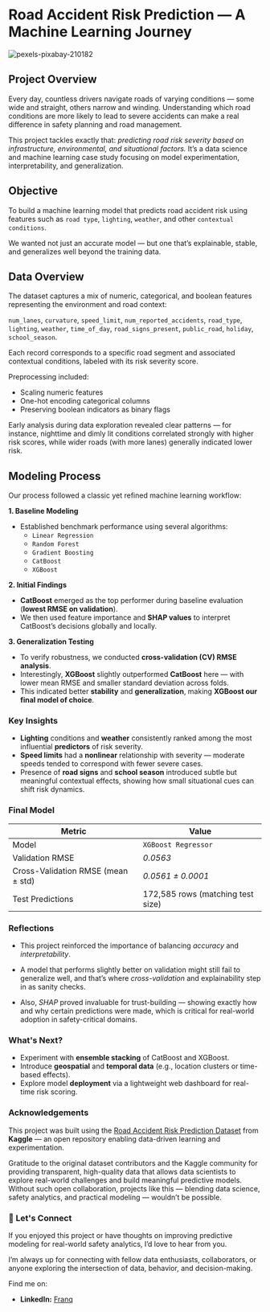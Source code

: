 # Road Accident Risk Prediction — A Machine Learning Journey

![pexels-pixabay-210182](https://github.com/user-attachments/assets/aaef8460-bee9-453c-8ecc-1c49ba5b4032)

## Project Overview

Every day, countless drivers navigate roads of varying conditions — some wide and straight, others narrow and winding. Understanding which road conditions are more likely to lead to severe accidents can make a real difference in safety planning and road management.

This project tackles exactly that: *predicting road risk severity based on infrastructure, environmental, and situational factors.*
It’s a data science and machine learning case study focusing on model experimentation, interpretability, and generalization.

## Objective

To build a machine learning model that predicts road accident risk using features such as `road type`, `lighting`, `weather`, and other `contextual conditions`.

We wanted not just an accurate model — but one that’s explainable, stable, and generalizes well beyond the training data.

## Data Overview

The dataset captures a mix of numeric, categorical, and boolean features representing the environment and road context:

`num_lanes`, `curvature`, `speed_limit`, `num_reported_accidents`, `road_type`, `lighting`, `weather`, `time_of_day`, `road_signs_present`, `public_road`, `holiday`, `school_season`.

Each record corresponds to a specific road segment and associated contextual conditions, labeled with its risk severity score.

Preprocessing included:
* Scaling numeric features
* One-hot encoding categorical columns
* Preserving boolean indicators as binary flags

Early analysis during data exploration revealed clear patterns — for instance, nighttime and dimly lit conditions correlated strongly with higher risk scores, while wider roads (with more lanes) generally indicated lower risk.


## Modeling Process

Our process followed a classic yet refined machine learning workflow:

**1. Baseline Modeling**
   * Established benchmark performance using several algorithms:
      * `Linear Regression`
      * `Random Forest`
      * `Gradient Boosting`
      * `CatBoost`
      * `XGBoost`

**2. Initial Findings**
   * **CatBoost** emerged as the top performer during baseline evaluation (**lowest RMSE on validation**).
   * We then used feature importance and **SHAP values** to interpret CatBoost’s decisions globally and locally.

**3. Generalization Testing**

   * To verify robustness, we conducted **cross-validation (CV) RMSE analysis**.
   * Interestingly, **XGBoost** slightly outperformed **CatBoost** here — with lower mean RMSE and smaller standard deviation across folds.
   * This indicated better **stability** and **generalization**, making **XGBoost our final model of choice**.

### Key Insights
   * **Lighting** conditions and **weather** consistently ranked among the most influential **predictors** of risk severity.
   * **Speed limits** had a **nonlinear** relationship with severity — moderate speeds tended to correspond with fewer severe cases.
   * Presence of **road signs** and **school season** introduced subtle but meaningful contextual effects, showing how small situational cues can shift risk dynamics.

### Final Model

| Metric                             | Value                             |
| ---------------------------------- | --------------------------------- |
| Model                              | `XGBoost Regressor`               |
| Validation RMSE                    | *0.0563*                  |
| Cross-Validation RMSE (mean ± std) | *0.0561 ± 0.0001*             |
| Test Predictions                   | 172,585 rows (matching test size) |

### Reflections
* This project reinforced the importance of balancing *accuracy* and *interpretability*.

* A model that performs slightly better on validation might still fail to generalize well, and that’s where *cross-validation* and explainability step in as sanity checks.

* Also, *SHAP* proved invaluable for trust-building — showing exactly how and why certain predictions were made, which is critical for real-world adoption in safety-critical domains.

### What's Next?
* Experiment with **ensemble stacking** of CatBoost and XGBoost.
* Introduce **geospatial** and **temporal data** (e.g., location clusters or time-based effects).
* Explore model **deployment** via a lightweight web dashboard for real-time risk scoring.

### Acknowledgements
This project was built using the [Road Accident Risk Prediction Dataset](https://www.kaggle.com/competitions/playground-series-s5e10)
 from **Kaggle** — an open repository enabling data-driven learning and experimentation.

Gratitude to the original dataset contributors and the Kaggle community for providing transparent, high-quality data that allows data scientists to explore real-world challenges and build meaningful predictive models. Without such open collaboration, projects like this — blending data science, safety analytics, and practical modeling — wouldn’t be possible.

### 💬 Let's Connect
If you enjoyed this project or have thoughts on improving predictive modeling for real-world safety analytics, I’d love to hear from you.

I’m always up for connecting with fellow data enthusiasts, collaborators, or anyone exploring the intersection of data, behavior, and decision-making.

Find me on:
* **LinkedIn:** [Franq](www.linkedin.com/in/mlfrnk)


